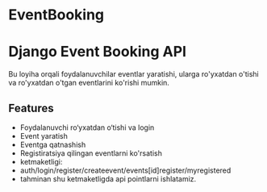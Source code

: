 # EventBooking
# Django Event Booking API

Bu loyiha orqali foydalanuvchilar eventlar yaratishi, ularga ro'yxatdan o'tishi va ro'yxatdan o'tgan eventlarini ko'rishi mumkin.

## Features
- Foydalanuvchi ro‘yxatdan o‘tishi va login
- Event yaratish
- Eventga qatnashish
- Registiratsiya qilingan eventlarni ko'rsatish
- ketmaketligi:
- auth/login/register/createevent/events[id]register/myregistered
- tahminan shu ketmaketligda api pointlarni ishlatamiz.

